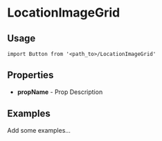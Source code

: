 # LocationImageGrid

## Usage

```
import Button from '<path_to>/LocationImageGrid'
```

## Properties

- **propName** - Prop Description

## Examples

Add some examples...
